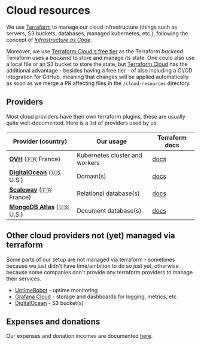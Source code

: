 # Cloud resources

We use [Terraform](https://www.terraform.io/) to manage our cloud infrastructure (things such as servers, S3 buckets, databases, managed kubernetes, etc.), following the concept of *[Infrastructure as Code](https://en.wikipedia.org/wiki/Infrastructure_as_code)*.

Moreover, we use [Terraform Cloud's free tier](https://www.terraform.io/cloud) as the Terraform _backend_. Terraform uses a _backend_ to store and manage its state. One could also use a local file or an S3 bucket to store the state, but [Terraform Cloud](https://www.terraform.io/cloud) has the additional advantage - besides having a free tier - of also including a CI/CD integration for GitHub, meaning that changes will be applied automatically as soon as we merge a PR affecting files in the `/cloud-resources` directory.

## Providers

Most cloud providers have their own terraform plugins, these are usually quite well-documented. Here is a list of providers used by us:

| Provider (country) | Our usage | Terraform docs |
| ------------------ | --------- | -------------- |
| **[OVH](https://www.ovh.com/public-cloud)** (:fr: France) | Kubernetes cluster and workers | [docs](https://registry.terraform.io/providers/ovh/ovh/latest/docs) |
| **[DigitalOcean](https://www.digitalocean.com/)** (:us: U.S.) | Domain(s) | [docs](https://registry.terraform.io/providers/digitalocean/digitalocean/latest/docs) |
| **[Scaleway](https://www.scaleway.com/elements/)** (:fr: France) | Relational database(s) | [docs](https://registry.terraform.io/providers/scaleway/scaleway/latest/docs) |
| **[MongoDB Atlas](https://www.mongodb.com/atlas)** (:us: U.S.) | Document database(s) | [docs](https://registry.terraform.io/providers/mongodb/mongodbatlas/latest/docs) |

## Other cloud providers not (yet) managed via terraform

Some parts of our setup are not managed via terraform - sometimes because we just didn't have time/ambition to do so just yet, otherwise because some companies don't provide any terraform providers to manage their services.

- [UptimeRobot](https://uptimerobot.com/) - uptime monitoring
- [Grafana Cloud](https://grafana.com/products/cloud) - storage and dashboards for logging, metrics, etc.
- [DigitalOcean](https://www.digitalocean.com/) - S3 bucket(s)

## Expenses and donations

Our expenses and donation incomes are documented [here](./expenses/readme.md).
